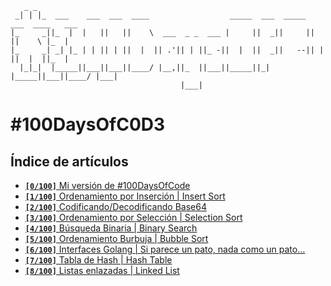 ```
   _ _                                                                              
 _| | |_  ___    ___  ___  ____                  _____  ___  _____  ___  ____   ___ 
|_     _||_  |  |   ||   ||    \  ___  _ _  ___ |     ||  _||     ||   ||    \ |_  |
|_     _| _| |_ | | || | ||  |  || .'|| | ||_ -||  |  ||  _||   --|| | ||  |  ||_  |
  |_|_|  |_____||___||___||____/ |__,||_  ||___||_____||_|  |_____||___||____/ |___|
                                      |___|                                         
```

# #100DaysOfC0D3

## Índice de artículos

- [**`[0/100]`** Mi versión de #100DaysOfCode](https://medium.com/@umarquez_mx/0-100-100daysofc0d3-c952a268e057)
- [**`[1/100]`** Ordenamiento por Inserción | Insert Sort](https://medium.com/@umarquez_mx/1-100-100daysofc0d3-461329d7db3a)
- [**`[2/100]`** Codificando/Decodificando Base64](https://medium.com/@umarquez_mx/2-100-100daysofc0d3-1403726d6e2d)
- [**`[3/100]`** Ordenamiento por Selección | Selection Sort](https://medium.com/@umarquez_mx/3-100-100daysofc0d3-b92a6bc17364)
- [**`[4/100]`** Búsqueda Binaria | Binary Search](https://medium.com/@umarquez_mx/4-100-100daysofc0d3-dcda8f1af6be)
- [**`[5/100]`** Ordenamiento Burbuja | Bubble Sort](https://medium.com/@umarquez_mx/5-100-100daysofc0d3-34a17514d23b)
- [**`[6/100]`** Interfaces Golang | Si parece un pato, nada como un pato…](https://medium.com/@umarquez_mx/6-100-100daysofc0d3-f7a661dd8e1a)
- [**`[7/100]`** Tabla de Hash | Hash Table](https://medium.com/@umarquez_mx/7-100-100daysofc0d3-6eed6b4ceded)
- [**`[8/100]`** Listas enlazadas | Linked List](https://medium.com/@umarquez_mx/8-100-100daysofc0d3-755dde240e60)